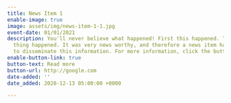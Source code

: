 ```yaml
---
title: News Item 1
enable-image: true
image: assets/img/news-item-1-1.jpg
event-date: 01/01/2021
description: You'll never believe what happened! First this happened. Then, this other
  thing happened. It was very news worthy, and therefore a news item has been created
  to disseminate this information. For more information, click the button.
enable-button-link: true
button-text: Read more
button-url: http://google.com
date-added: ''
date_added: 2020-12-13 05:00:00 +0000

---
```

